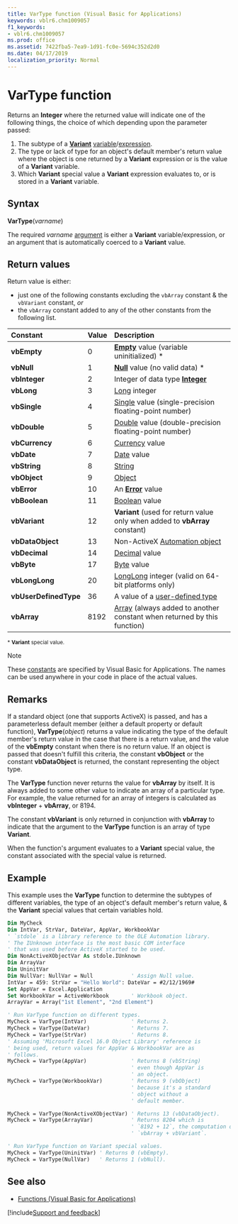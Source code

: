 ```yaml
---
title: VarType function (Visual Basic for Applications)
keywords: vblr6.chm1009057
f1_keywords:
- vblr6.chm1009057
ms.prod: office
ms.assetid: 7422fba5-7ea9-1d91-fc0e-5694c352d2d0
ms.date: 04/17/2019
localization_priority: Normal
---
```



# VarType function

Returns an **Integer** where the returned value will indicate one of the following things, the choice of which depending upon the parameter passed:
1) The subtype of a [**Variant**](../../Glossary/vbe-glossary.md#variant-data-type) [variable](../../Glossary/vbe-glossary.md#variable)/[expression](../../glossary/vbe-glossary.md#expression).
2) The type or lack of type for an object's default member's return value where the object is one returned by a **Variant** expression or is the value of a **Variant** variable.
3) Which **Variant** special value a **Variant** expression evaluates to, or is stored in a **Variant** variable.

## Syntax

**VarType**(_varname_)

The required _varname_ [argument](../../Glossary/vbe-glossary.md#argument) is either a **Variant** variable/expression, or an argument that is automatically coerced to a **Variant** value.
 
## Return values

Return value is either:

- just one of the following constants excluding the `vbArray` constant & the `vbVariant` constant, _or_
- the `vbArray` constant added to any of the other constants from the following list.

|Constant|Value|Description|
|:-----|:-----|:-----|
|**vbEmpty**|0|[**Empty**](../../Glossary/vbe-glossary.md#empty) value (variable uninitialized) \*|
|**vbNull**|1|[**Null**](../../Glossary/vbe-glossary.md#null) value (no valid data) \*|
|**vbInteger**|2|Integer of data type [**Integer**](../../Glossary/vbe-glossary.md#integer-data-type)|
|**vbLong**|3|[Long](../../Glossary/vbe-glossary.md#long-data-type) integer|
|**vbSingle**|4|[Single](../../Glossary/vbe-glossary.md#single-data-type) value (single-precision floating-point number)|
|**vbDouble**|5|[Double](../../Glossary/vbe-glossary.md#double-data-type) value (double-precision floating-point number)|
|**vbCurrency**|6|[Currency](../../Glossary/vbe-glossary.md#currency-data-type) value|
|**vbDate**|7|[Date](../../Glossary/vbe-glossary.md#date-data-type) value|
|**vbString**|8|[String](../../Glossary/vbe-glossary.md#string-data-type)|
|**vbObject**|9|[Object](../../glossary/vbe-glossary.md#object)|
|**vbError**|10|An [**Error**](../../reference/user-interface-help/cverr-function.md) value|
|**vbBoolean**|11|[Boolean](../../Glossary/vbe-glossary.md#boolean-data-type) value|
|**vbVariant**|12|**Variant** (used for return value only when added to **vbArray** constant)|
|**vbDataObject**|13|Non-ActiveX [Automation object](../../glossary/vbe-glossary.md#automation-object-1)|
|**vbDecimal**|14|[Decimal](../../Glossary/vbe-glossary.md#decimal-data-type) value|
|**vbByte**|17|[Byte](../../Glossary/vbe-glossary.md#byte-data-type) value|
|**vbLongLong**|20|[LongLong](longlong-data-type.md) integer (valid on 64-bit platforms only)|
|**vbUserDefinedType**|36|A value of a [user-defined type](../../Glossary/vbe-glossary.md#user-defined-type)|
|**vbArray**|8192|[Array](../../Glossary/vbe-glossary.md#array) (always added to another constant when returned by this function)|

<sup>* **Variant** special value.</sup>

> [!NOTE] 
> These [constants](../../Glossary/vbe-glossary.md#constant) are specified by Visual Basic for Applications. The names can be used anywhere in your code in place of the actual values.

## Remarks

If a standard object (one that supports ActiveX) is passed, and has a parameterless default member (either a default property or default function), **VarType**(_object_) returns a value indicating the type of the default member's return value in the case that there is a return value, and the value of the **vbEmpty** constant when there is no return value. If an object is passed that doesn't fulfill this criteria, the constant **vbObject** or the constant **vbDataObject** is returned, the constant representing the object type.

The **VarType** function never returns the value for **vbArray** by itself. It is always added to some other value to indicate an array of a particular type. For example, the value returned for an array of integers is calculated as **vbInteger** + **vbArray**, or 8194. 

The constant **vbVariant** is only returned in conjunction with **vbArray** to indicate that the argument to the **VarType** function is an array of type **Variant**.

When the function's argument evaluates to a **Variant** special value, the constant associated with the special value is returned.

## Example

This example uses the **VarType** function to determine the subtypes of different variables, the type of an object's default member's return value, & the **Variant** special values that certain variables hold.

```vb
Dim MyCheck
Dim IntVar, StrVar, DateVar, AppVar, WorkbookVar
' `stdole` is a library reference to the OLE Automation library.
' The IUnknown interface is the most basic COM interface
' that was used before ActiveX started to be used.
Dim NonActiveXObjectVar As stdole.IUnknown
Dim ArrayVar
Dim UninitVar
Dim NullVar: NullVar = Null            ' Assign Null value.
IntVar = 459: StrVar = "Hello World": DateVar = #2/12/1969#
Set AppVar = Excel.Application
Set WorkbookVar = ActiveWorkbook       ' Workbook object.
ArrayVar = Array("1st Element", "2nd Element")

' Run VarType function on different types.
MyCheck = VarType(IntVar)              ' Returns 2.
MyCheck = VarType(DateVar)             ' Returns 7.
MyCheck = VarType(StrVar)              ' Returns 8.
' Assuming 'Microsoft Excel 16.0 Object Library' reference is 
' being used, return values for AppVar & WorkbookVar are as 
' follows.
MyCheck = VarType(AppVar)              ' Returns 8 (vbString)
                                       ' even though AppVar is
                                       ' an object.
MyCheck = VarType(WorkbookVar)         ' Returns 9 (vbObject)
                                       ' because it's a standard
                                       ' object without a
                                       ' default member.

MyCheck = VarType(NonActiveXObjectVar) ' Returns 13 (vbDataObject).
MyCheck = VarType(ArrayVar)            ' Returns 8204 which is
                                       ' `8192 + 12`, the computation of
                                       ' `vbArray + vbVariant`.

' Run VarType function on Variant special values.
MyCheck = VarType(UninitVar) ' Returns 0 (vbEmpty).
MyCheck = VarType(NullVar)   ' Returns 1 (vbNull).
```

## See also

- [Functions (Visual Basic for Applications)](../functions-visual-basic-for-applications.md)

[!include[Support and feedback](~/includes/feedback-boilerplate.md)]
